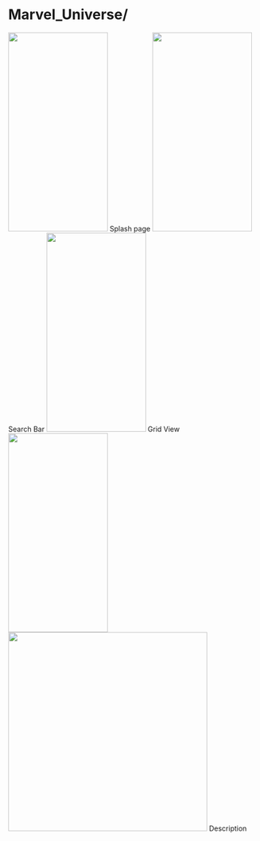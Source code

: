 # Marvel_Universe/
<img  src="https://user-images.githubusercontent.com/62838207/145147393-ac858e2c-e5ca-4226-9333-5f89df147862.png" width="200" height="400"/>
Splash page
<img  src="https://user-images.githubusercontent.com/62838207/145147573-a22493c7-9cdb-4dcd-afd2-c899ff500d1c.png" width="200" height="400"/>
Search Bar
<img  src="https://user-images.githubusercontent.com/62838207/145147670-228fccad-bc25-48a6-b205-d7dc41146dc9.png"  width="200" height="400">
Grid View
<img  src="https://user-images.githubusercontent.com/62838207/145147749-20e7795b-7d6b-4dad-ab38-57f4dc9f9c7f.png" width="200" height="400">
<img  src="https://user-images.githubusercontent.com/62838207/145148097-d0dde634-64cd-4dac-bfad-bf0a6571bb6e.png width="200" height="400">
Description                                                                                                                                       


